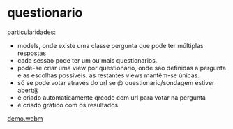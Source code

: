 # questionario

particularidades:
* models, onde existe uma classe pergunta que pode ter múltiplas respostas
* cada sessao pode ter um ou mais questionarios. 
* pode-se criar uma view por questionário, onde são definidas a pergunta e as escolhas possíveis. as restantes views mantêm-se únicas.
* só se pode votar através do url se @ questionario/sondagem estiver abert@ 
* é criado automaticamente qrcode com url para votar na pergunta
* é criado gráfico com os resultados


[demo.webm](https://user-images.githubusercontent.com/42048382/183799790-d7b60f89-3129-4ee3-9fe9-fcd54b98acdf.webm)
